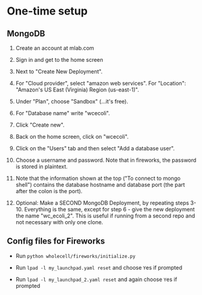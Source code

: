 # One-time setup

## MongoDB

1. Create an account at mlab.com

2. Sign in and get to the home screen

3. Next to "Create New Deployment".

4. For "Cloud provider", select "amazon web services".  For "Location": "Amazon's US East (Virginia) Region (us-east-1)".

5. Under "Plan", choose "Sandbox" (...it's free).

6. For "Database name" write "wcecoli".

7. Click "Create new".

8. Back on the home screen, click on "wcecoli".

9. Click on the "Users" tab and then select "Add a database user".

10. Choose a username and password.  Note that in fireworks, the password is stored in plaintext.

11. Note that the information shown at the top ("To connect to mongo shell") contains the database hostname and database port (the part after the colon is the port).

12. Optional: Make a SECOND MongoDB Deployment, by repeating steps 3-10. Everything is the same, except for step 6 - give the new deployment the name "wc_ecoli_2".  This is useful if running from a second repo and not necessary with only one clone.

## Config files for Fireworks

* Run `python wholecell/fireworks/initialize.py`

* Run `lpad -l my_launchpad.yaml reset` and choose `Y`es if prompted

* Run `lpad -l my_launchpad_2.yaml reset` and again choose `Y`es if prompted
